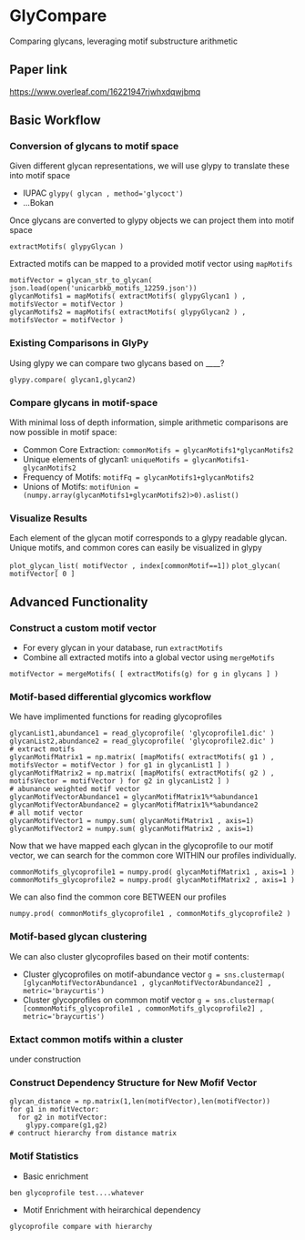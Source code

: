# GlyCompare
Comparing glycans, leveraging motif substructure arithmetic 

## Paper link
https://www.overleaf.com/16221947rjwhxdqwjbmq

## Basic Workflow

### Conversion of glycans to motif space

Given different glycan representations, we will use glypy to translate these into motif space

- IUPAC ```glypy( glycan , method='glycoct') ```
- ...Bokan

Once glycans are converted to glypy objects we can project them into motif space

```extractMotifs( glypyGlycan )```

Extracted motifs can be mapped to a provided motif vector using ```mapMotifs```

```
motifVector = glycan_str_to_glycan( json.load(open('unicarbkb_motifs_12259.json')) 
glycanMotifs1 = mapMotifs( extractMotifs( glypyGlycan1 ) , motifsVector = motifVector ) 
glycanMotifs2 = mapMotifs( extractMotifs( glypyGlycan2 ) , motifsVector = motifVector ) 
```
### Existing Comparisons in GlyPy
Using glypy we can compare two glycans based on ____?
```
glypy.compare( glycan1,glycan2) 
```

### Compare glycans in motif-space

With minimal loss of depth information, simple arithmetic comparisons are now possible in motif space:

- Common Core Extraction: ```commonMotifs = glycanMotifs1*glycanMotifs2```
- Unique elements of glycan1: ```uniqueMotifs = glycanMotifs1-glycanMotifs2```
- Frequency of Motifs: ```motifFq = glycanMotifs1+glycanMotifs2```
- Unions of Motifs: ```motifUnion = (numpy.array(glycanMotifs1+glycanMotifs2)>0).aslist()```

### Visualize Results

Each element of the glycan motif corresponds to a glypy readable glycan. Unique motifs, and common cores can easily be visualized in glypy

```plot_glycan_list( motifVector , index[commonMotif==1])```
```plot_glycan( motifVector[ 0 ]```

## Advanced Functionality

### Construct a custom motif vector
- For every glycan in your database, run ```extractMotifs```
- Combine all extracted motifs into a global vector using ```mergeMotifs```
```
motifVector = mergeMotifs( [ extractMotifs(g) for g in glycans ] )
```
### Motif-based differential glycomics workflow

We have implimented functions for reading glycoprofiles
```
glycanList1,abundance1 = read_glycoprofile( 'glycoprofile1.dic' )
glycanList2,abundance2 = read_glycoprofile( 'glycoprofile2.dic' )
# extract motifs
glycanMotifMatrix1 = np.matrix( [mapMotifs( extractMotifs( g1 ) , motifsVector = motifVector ) for g1 in glycanList1 ] )
glycanMotifMatrix2 = np.matrix( [mapMotifs( extractMotifs( g2 ) , motifsVector = motifVector ) for g2 in glycanList2 ] )
# abunance weighted motif vector
glycanMotifVectorAbundance1 = glycanMotifMatrix1%*%abundance1
glycanMotifVectorAbundance2 = glycanMotifMatrix1%*%abundance2
# all motif vector
glycanMotifVector1 = numpy.sum( glycanMotifMatrix1 , axis=1)
glycanMotifVector2 = numpy.sum( glycanMotifMatrix2 , axis=1)
```
Now that we have mapped each glycan in the glycoprofile to our motif vector, we can search for the common core WITHIN our profiles individually. 
```
commonMotifs_glycoprofile1 = numpy.prod( glycanMotifMatrix1 , axis=1 )
commonMotifs_glycoprofile2 = numpy.prod( glycanMotifMatrix2 , axis=1 )
```
We can also find the common core BETWEEN our profiles
```
numpy.prod( commonMotifs_glycoprofile1 , commonMotifs_glycoprofile2 )
```

### Motif-based glycan clustering
We can also cluster glycoprofiles based on their motif contents:

- Cluster glycoprofiles on motif-abundance vector
```g = sns.clustermap( [glycanMotifVectorAbundance1 , glycanMotifVectorAbundance2] , metric='braycurtis')```
- Cluster glycoprofiles on common motif vector
```g = sns.clustermap( [commonMotifs_glycoprofile1 , commonMotifs_glycoprofile2] , metric='braycurtis')```

### Extact common motifs within a cluster
under construction

### Construct Dependency Structure for New Mofif Vector
```
glycan_distance = np.matrix(1,len(motifVector),len(motifVector))
for g1 in mofitVector:
  for g2 in motifVector:
    glypy.compare(g1,g2)
# contruct hierarchy from distance matrix
```

### Motif Statistics 

- Basic enrichment
```
ben glycoprofile test....whatever
```
- Motif Enrichment with heirarchical dependency 
```
glycoprofile compare with hierarchy
```
